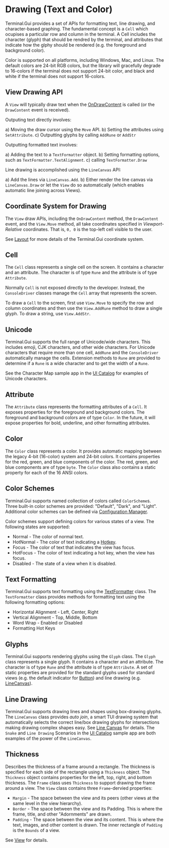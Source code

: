 # Drawing (Text and Color)

Terminal.Gui provides a set of APIs for formatting text, line drawing, and character-based graphing. The fundamental concept is a `Cell` which ocupises a particular row and column in the terminal. A Cell includes the character (glyph) that should be rendred by the terminal, and attributes that indicate how the glphy should be rendered (e.g. the foreground and background color).

Color is supported on all platforms, including Windows, Mac, and Linux. The default colors are 24-bit RGB colors, but the library will gracefully degrade to 16-colors if the terminal does not support 24-bit color, and black and white if the terminal does not support 16-colors.

## View Drawing API

A `View` will typically draw text when the [OnDrawContent](~/api/Terminal.Gui.View.yml#Terminal_Gui_View_OnDrawContent_) is called (or the `DrawContent` event is received). 

Outputing text directly involves:

a) Moving the draw cursor using the `Move` API.
b) Setting the attributes using `SetAttribute`.
c) Outputting glyphs by calling `AddRune` or `AddStr`

Outputting formatted text involves:

a) Adding the text to a `TextFormatter` object.
b) Setting formatting options, such as `TextFormatter.TextAlignment`.
c) calling `TextFormatter.Draw` 

Line drawing is accomplished using the `LineCanvas` API:

a) Add the lines via `LineCanvas.Add`.
b) Either render the line canvas via `LineCanvas.Draw` or let the `View` do so automatically (which enables automatic line joining across Views).

## Coordinate System for Drawing

The `View` draw APIs, including the `OnDrawContent` method, the `DrawContent` event, and the `View.Move` method, all take coordinates specified in *Viewport-Relative* coordinates. That is, `0, 0` is the top-left cell visible to the user.

See [Layout](layout.html) for more details of the Terminal.Gui coordinate system.

## Cell

The `Cell` class represents a single cell on the screen. It contains a character and an attribute. The character is of type `Rune` and the attribute is of type `Attribute`. 

Normally `Cell` is not exposed directly to the developer. Instead, the `ConsoleDriver` classes manage the `Cell` array that represents the screen.

To draw a `Cell` to the screen, first use `View.Move` to specify the row and column coordinates and then use the `View.AddRune` method to draw a single glyph. To draw a string, use `View.AddStr`. 

## Unicode

Terminal.Gui supports the full range of Unicode/wide characters. This includes emoji, CJK characters, and other wide characters. For Unicode characters that require more than one cell, `AddRune` and the `ConsoleDriver` automatically manage the cells. Extension methods to `Rune` are provided to determine if a `Rune` is a wide character and to get the width of a `Rune`.

See the Character Map sample app in the [UI Catalog](https://gui-cs.github.io/Terminal.GuiV2Docs/docs/overview.html#ui-catalog) for examples of Unicode characters.

## Attribute 

The `Attribute` class represents the formatting attributes of a `Cell`. It exposes properties for the foreground and background colors. The foreground and background colors are of type `Color`. In the future, it will expose properties for bold, underline, and other formatting attributes.

## Color

The `Color` class represents a color. It provides automatic mapping between the legacy 4-bit (16-color) system and 24-bit colors. It contains properties for the red, green, and blue components of the color. The red, green, and blue components are of type `byte`. The `Color` class also contains a static property for each of the 16 ANSI colors.

## Color Schemes

Terminal.Gui supports named collection of colors called `ColorScheme`s. Three built-in color schemes are provided: "Default", "Dark", and "Light". Additional color schemes can be defined via [Configuration Manager](). 

Color schemes support defining colors for various states of a view. The following states are supported:

* Normal - The color of normal text.
* HotNormal - The color of text indicating a [Hotkey]().
* Focus - The color of text that indicates the view has focus.
* HotFocus - The color of text indicating a hot key, when the view has focus.
* Disabled - The state of a view when it is disabled.

## Text Formatting

Terminal.Gui supports text formatting using the [TextFormatter]() class. The `TextFormatter` class provides methods for formatting text using the following formatting options:

* Horizontal Alignment - Left, Center, Right
* Vertical Alignment - Top, Middle, Bottom
* Word Wrap - Enabled or Disabled
* Formatting Hot Keys

## Glyphs

Terminal.Gui supports rendering glyphs using the `Glyph` class. The `Glyph` class represents a single glyph. It contains a character and an attribute. The character is of type `Rune` and the attribute is of type `Attribute`. A set of static properties are provided for the standard glyphs used for standard views (e.g. the default indicator for [Button](~/api/Terminal.Gui.Button.yml)) and line drawing (e.g. [LineCanvas](~/api/Terminal.Gui.LineCanvas.yml)).

## Line Drawing

Terminal.Gui supports drawing lines and shapes using box-drawing glyphs. The `LineCanvas` class provides *auto join*, a smart TUI drawing system that automatically selects the correct line/box drawing glyphs for intersections making drawing complex shapes easy. See [Line Canvas](https://gui-cs.github.io/Terminal.GuiV2Docs/docs/overview.html#line-canvas) for details. The `Snake` and `Line Drawing` Scenarios in the [UI Catalog](https://gui-cs.github.io/Terminal.GuiV2Docs/docs/overview.html#ui-catalog) sample app are both examples of the power of the `LineCanvas`.

## Thickness

Describes the thickness of a frame around a rectangle. The thickness is specified for each side of the rectangle using a `Thickness` object. The `Thickness` object contains properties for the left, top, right, and bottom thickness. The `Frame` class uses `Thickness` to support drawing the frame around a view. The `View` class contains three `Frame`-dervied properties: 

* `Margin` - The space between the view and its peers (other views at the same level in the view hierarchy).
* `Border` - The space between the view and its Padding. This is where the frame, title, and other "Adornments" are drawn.
* `Padding` - The space between the view and its content. This is where the text, images, and other content is drawn. The inner rectangle of `Padding` is the `Bounds` of a view. 

See [View](~/api/Terminal.Gui.View.yml) for details.

